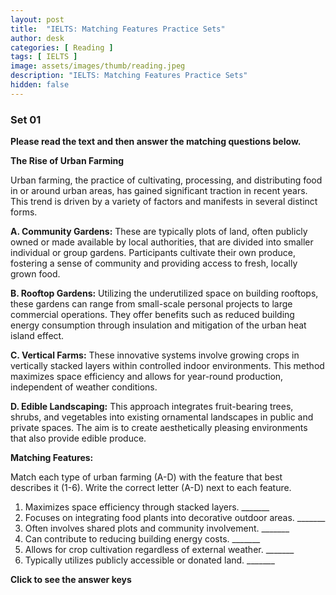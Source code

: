 ```yaml
---
layout: post
title:  "IELTS: Matching Features Practice Sets"
author: desk
categories: [ Reading ]
tags: [ IELTS ]
image: assets/images/thumb/reading.jpeg
description: "IELTS: Matching Features Practice Sets"
hidden: false
---
```


### Set 01

**Please read the text and then answer the matching questions below.**

**The Rise of Urban Farming**

Urban farming, the practice of cultivating, processing, and distributing food in or around urban areas, has gained significant traction in recent years. This trend is driven by a variety of factors and manifests in several distinct forms.

**A. Community Gardens:** These are typically plots of land, often publicly owned or made available by local authorities, that are divided into smaller individual or group gardens. Participants cultivate their own produce, fostering a sense of community and providing access to fresh, locally grown food.

**B. Rooftop Gardens:** Utilizing the underutilized space on building rooftops, these gardens can range from small-scale personal projects to large commercial operations. They offer benefits such as reduced building energy consumption through insulation and mitigation of the urban heat island effect.

**C. Vertical Farms:** These innovative systems involve growing crops in vertically stacked layers within controlled indoor environments. This method maximizes space efficiency and allows for year-round production, independent of weather conditions.

**D. Edible Landscaping:** This approach integrates fruit-bearing trees, shrubs, and vegetables into existing ornamental landscapes in public and private spaces. The aim is to create aesthetically pleasing environments that also provide edible produce.

**Matching Features:**

Match each type of urban farming (A-D) with the feature that best describes it (1-6). Write the correct letter (A-D) next to each feature.

1.  Maximizes space efficiency through stacked layers. _______
2.  Focuses on integrating food plants into decorative outdoor areas. _______
3.  Often involves shared plots and community involvement. _______
4.  Can contribute to reducing building energy costs. _______
5.  Allows for crop cultivation regardless of external weather. _______
6.  Typically utilizes publicly accessible or donated land. _______


<div onclick="klikaj('mtcft1')"><span><b>Click to see the answer keys</b></span></div>
<div id="mtcft1" style="visibility: hidden">
<b>1 C 2 D 3 A 4 B 5 C 6 D</b>
</div>
<script>
function klikaj(i) {
    document.getElementById(i).style.visibility='visible';
}
</script>
